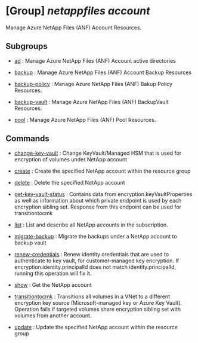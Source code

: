 # [Group] _netappfiles account_

Manage Azure NetApp Files (ANF) Account Resources.

## Subgroups

- [ad](/Commands/netappfiles/account/ad/readme.md)
: Manage Azure NetApp Files (ANF) Account active directories

- [backup](/Commands/netappfiles/account/backup/readme.md)
: Manage Azure NetApp Files (ANF) Account Backup Resources

- [backup-policy](/Commands/netappfiles/account/backup-policy/readme.md)
: Manage Azure NetApp Files (ANF) Bakup Policy Resources.

- [backup-vault](/Commands/netappfiles/account/backup-vault/readme.md)
: Manage Azure NetApp Files (ANF) BackupVault Resources.

- [pool](/Commands/netappfiles/account/pool/readme.md)
: Manage Azure NetApp Files (ANF) Pool Resources.

## Commands

- [change-key-vault](/Commands/netappfiles/account/_change-key-vault.md)
: Change KeyVault/Managed HSM that is used for encryption of volumes under NetApp account

- [create](/Commands/netappfiles/account/_create.md)
: Create the specified NetApp account within the resource group

- [delete](/Commands/netappfiles/account/_delete.md)
: Delete the specified NetApp account

- [get-key-vault-status](/Commands/netappfiles/account/_get-key-vault-status.md)
: Contains data from encryption.keyVaultProperties as well as information about which private endpoint is used by each encryption sibling set. Response from this endpoint can be used for transitiontocmk

- [list](/Commands/netappfiles/account/_list.md)
: List and describe all NetApp accounts in the subscription.

- [migrate-backup](/Commands/netappfiles/account/_migrate-backup.md)
: Migrate the backups under a NetApp account to backup vault

- [renew-credentials](/Commands/netappfiles/account/_renew-credentials.md)
: Renew identity credentials that are used to authenticate to key vault, for customer-managed key encryption. If encryption.identity.principalId does not match identity.principalId, running this operation will fix it.

- [show](/Commands/netappfiles/account/_show.md)
: Get the NetApp account

- [transitiontocmk](/Commands/netappfiles/account/_transitiontocmk.md)
: Transitions all volumes in a VNet to a different encryption key source (Microsoft-managed key or Azure Key Vault). Operation fails if targeted volumes share encryption sibling set with volumes from another account.

- [update](/Commands/netappfiles/account/_update.md)
: Update the specified NetApp account within the resource group
